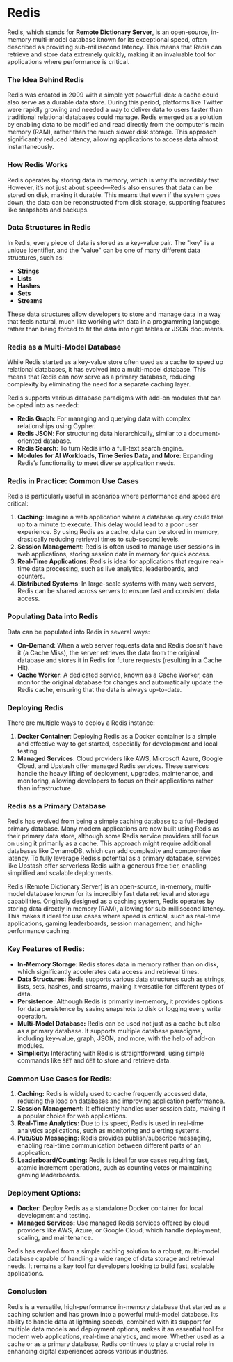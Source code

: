 # Redis

Redis, which stands for **Remote Dictionary Server**, is an open-source, in-memory multi-model database known for its exceptional speed, often described as providing sub-millisecond latency. This means that Redis can retrieve and store data extremely quickly, making it an invaluable tool for applications where performance is critical.

### The Idea Behind Redis

Redis was created in 2009 with a simple yet powerful idea: a cache could also serve as a durable data store. During this period, platforms like Twitter were rapidly growing and needed a way to deliver data to users faster than traditional relational databases could manage. Redis emerged as a solution by enabling data to be modified and read directly from the computer's main memory (RAM), rather than the much slower disk storage. This approach significantly reduced latency, allowing applications to access data almost instantaneously.

### How Redis Works

Redis operates by storing data in memory, which is why it’s incredibly fast. However, it’s not just about speed—Redis also ensures that data can be stored on disk, making it durable. This means that even if the system goes down, the data can be reconstructed from disk storage, supporting features like snapshots and backups.

### Data Structures in Redis

In Redis, every piece of data is stored as a key-value pair. The "key" is a unique identifier, and the "value" can be one of many different data structures, such as:

- **Strings**
- **Lists**
- **Hashes**
- **Sets**
- **Streams**

These data structures allow developers to store and manage data in a way that feels natural, much like working with data in a programming language, rather than being forced to fit the data into rigid tables or JSON documents.

### Redis as a Multi-Model Database

While Redis started as a key-value store often used as a cache to speed up relational databases, it has evolved into a multi-model database. This means that Redis can now serve as a primary database, reducing complexity by eliminating the need for a separate caching layer.

Redis supports various database paradigms with add-on modules that can be opted into as needed:

- **Redis Graph**: For managing and querying data with complex relationships using Cypher.
- **Redis JSON**: For structuring data hierarchically, similar to a document-oriented database.
- **Redis Search**: To turn Redis into a full-text search engine.
- **Modules for AI Workloads, Time Series Data, and More**: Expanding Redis’s functionality to meet diverse application needs.

### Redis in Practice: Common Use Cases

Redis is particularly useful in scenarios where performance and speed are critical:

1. **Caching**: Imagine a web application where a database query could take up to a minute to execute. This delay would lead to a poor user experience. By using Redis as a cache, data can be stored in memory, drastically reducing retrieval times to sub-second levels.
2. **Session Management**: Redis is often used to manage user sessions in web applications, storing session data in memory for quick access.
3. **Real-Time Applications**: Redis is ideal for applications that require real-time data processing, such as live analytics, leaderboards, and counters.
4. **Distributed Systems**: In large-scale systems with many web servers, Redis can be shared across servers to ensure fast and consistent data access.

### Populating Data into Redis

Data can be populated into Redis in several ways:

- **On-Demand**: When a web server requests data and Redis doesn’t have it (a Cache Miss), the server retrieves the data from the original database and stores it in Redis for future requests (resulting in a Cache Hit).
- **Cache Worker**: A dedicated service, known as a Cache Worker, can monitor the original database for changes and automatically update the Redis cache, ensuring that the data is always up-to-date.

### Deploying Redis

There are multiple ways to deploy a Redis instance:

1. **Docker Container**: Deploying Redis as a Docker container is a simple and effective way to get started, especially for development and local testing.
2. **Managed Services**: Cloud providers like AWS, Microsoft Azure, Google Cloud, and Upstash offer managed Redis services. These services handle the heavy lifting of deployment, upgrades, maintenance, and monitoring, allowing developers to focus on their applications rather than infrastructure.

### Redis as a Primary Database

Redis has evolved from being a simple caching database to a full-fledged primary database. Many modern applications are now built using Redis as their primary data store, although some Redis service providers still focus on using it primarily as a cache. This approach might require additional databases like DynamoDB, which can add complexity and compromise latency. To fully leverage Redis’s potential as a primary database, services like Upstash offer serverless Redis with a generous free tier, enabling simplified and scalable deployments.

Redis (Remote Dictionary Server) is an open-source, in-memory, multi-model database known for its incredibly fast data retrieval and storage capabilities. Originally designed as a caching system, Redis operates by storing data directly in memory (RAM), allowing for sub-millisecond latency. This makes it ideal for use cases where speed is critical, such as real-time applications, gaming leaderboards, session management, and high-performance caching.

### Key Features of Redis:

- **In-Memory Storage:** Redis stores data in memory rather than on disk, which significantly accelerates data access and retrieval times.
- **Data Structures:** Redis supports various data structures such as strings, lists, sets, hashes, and streams, making it versatile for different types of data.
- **Persistence:** Although Redis is primarily in-memory, it provides options for data persistence by saving snapshots to disk or logging every write operation.
- **Multi-Model Database:** Redis can be used not just as a cache but also as a primary database. It supports multiple database paradigms, including key-value, graph, JSON, and more, with the help of add-on modules.
- **Simplicity:** Interacting with Redis is straightforward, using simple commands like `SET` and `GET` to store and retrieve data.

### Common Use Cases for Redis:

1. **Caching:** Redis is widely used to cache frequently accessed data, reducing the load on databases and improving application performance.
2. **Session Management:** It efficiently handles user session data, making it a popular choice for web applications.
3. **Real-Time Analytics:** Due to its speed, Redis is used in real-time analytics applications, such as monitoring and alerting systems.
4. **Pub/Sub Messaging:** Redis provides publish/subscribe messaging, enabling real-time communication between different parts of an application.
5. **Leaderboard/Counting:** Redis is ideal for use cases requiring fast, atomic increment operations, such as counting votes or maintaining gaming leaderboards.

### Deployment Options:

- **Docker:** Deploy Redis as a standalone Docker container for local development and testing.
- **Managed Services:** Use managed Redis services offered by cloud providers like AWS, Azure, or Google Cloud, which handle deployment, scaling, and maintenance.

Redis has evolved from a simple caching solution to a robust, multi-model database capable of handling a wide range of data storage and retrieval needs. It remains a key tool for developers looking to build fast, scalable applications.

### Conclusion

Redis is a versatile, high-performance in-memory database that started as a caching solution and has grown into a powerful multi-model database. Its ability to handle data at lightning speeds, combined with its support for multiple data models and deployment options, makes it an essential tool for modern web applications, real-time analytics, and more. Whether used as a cache or as a primary database, Redis continues to play a crucial role in enhancing digital experiences across various industries.
